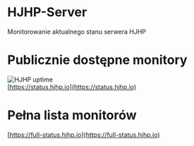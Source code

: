 # HJHP-Server
Monitorowanie aktualnego stanu serwera HJHP

# Publicznie dostępne monitory
![HJHP uptime](https://uptime-kuma.hjhp.io/api/badge/1/uptime?style=for-the-badge)  
[https://status.hjhp.io](https://status.hjhp.io)  
# Pełna lista monitorów
[https://full-status.hjhp.io](https://full-status.hjhp.io)
